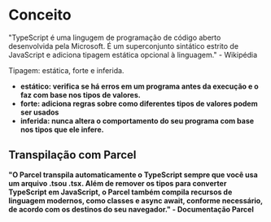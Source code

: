# Conceito
"TypeScript é uma lingugem de programação de código aberto desenvolvida pela Microsoft. É um superconjunto sintático estrito de JavaScript e adiciona tipagem estática opcional à linguagem." - Wikipédia

Tipagem: estática, forte e inferida.
- <b>estático:<b> verifica se há erros em um programa antes da execução e o faz com base nos tipos de valores.
- <b>forte:<b> adiciona regras sobre como diferentes tipos de valores podem ser usados
- <b>inferida:<b> nunca altera o comportamento do seu programa com base nos tipos que ele infere.

## Transpilação com Parcel

"O Parcel transpila automaticamente o TypeScript sempre que você usa um arquivo .tsou .tsx. Além de remover os tipos para converter TypeScript em JavaScript, o Parcel também compila recursos de linguagem modernos, como classes e async await, conforme necessário, de acordo com os destinos do seu navegador." - Documentação Parcel